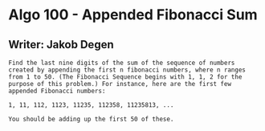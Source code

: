 # Algo 100 - Appended Fibonacci Sum
## Writer: Jakob Degen
	Find the last nine digits of the sum of the sequence of numbers created by appending the first n fibonacci numbers, where n ranges from 1 to 50. (The Fibonacci Sequence begins with 1, 1, 2 for the purpose of this problem.) For instance, here are the first few appended Fibonacci numbers:

	1, 11, 112, 1123, 11235, 112358, 11235813, ...

	You should be adding up the first 50 of these.